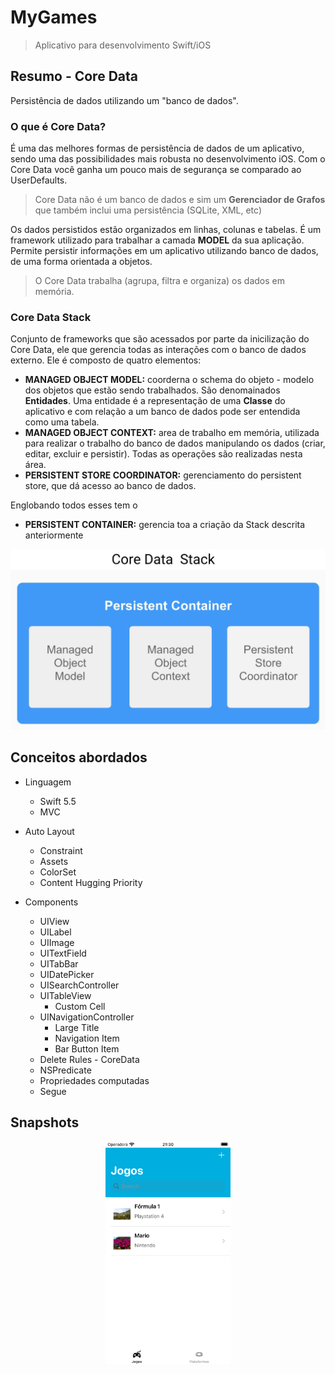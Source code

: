 # MyGames
> Aplicativo para desenvolvimento Swift/iOS

## Resumo - Core Data

Persistência de dados utilizando um "banco de dados".

### O que é Core Data?

É uma das melhores formas de persistência de dados de um aplicativo, sendo uma das possibilidades mais robusta no desenvolvimento iOS. Com o Core Data você ganha um pouco mais de segurança se comparado ao UserDefaults.

   >Core Data não é um banco de dados e sim um **Gerenciador de Grafos** que também inclui uma persistência (SQLite, XML, etc)
   
Os dados persistidos estão organizados em linhas, colunas e tabelas.
É um framework utilizado para trabalhar a camada **MODEL** da sua aplicação. Permite persistir informações em um aplicativo utilizando banco de dados, de uma forma orientada a objetos.
   
   > O Core Data trabalha (agrupa, filtra e organiza) os dados em memória.

### Core Data Stack

Conjunto de frameworks que são acessados por parte da inicilização do Core Data, ele que gerencia todas as interações com o banco de dados externo. Ele é composto de quatro elementos:

* **MANAGED OBJECT MODEL:** coorderna o schema do objeto - modelo dos objetos que estão sendo trabalhados. São denomainados **Entidades**. Uma entidade é a representação de uma **Classe** do aplicativo e com relação a um banco de dados pode ser entendida como uma tabela.
* **MANAGED OBJECT CONTEXT:** area de trabalho em memória, utilizada para realizar o trabalho do banco de dados manipulando os dados (criar, editar, excluir e persistir). Todas as operações são realizadas nesta área.
* **PERSISTENT STORE COORDINATOR:** gerenciamento do persistent store, que dá acesso ao banco de dados.

Englobando todos esses tem o 

* **PERSISTENT CONTAINER:** gerencia toa a criação da Stack descrita anteriormente

<p align="center">
    <img src="8.png" width="600">  
</p>

## Conceitos abordados

* Linguagem
    * Swift 5.5
    * MVC
    
* Auto Layout
    * Constraint
    * Assets
    * ColorSet
    * Content Hugging Priority
    
* Components
    * UIView
    * UILabel
    * UIImage
    * UITextField
    * UITabBar
    * UIDatePicker
    * UISearchController
    * UITableView
        * Custom Cell
    * UINavigationController
        * Large Title
        * Navigation Item
        * Bar Button Item
    * Delete Rules - CoreData
    * NSPredicate
    * Propriedades computadas
    * Segue
    
## Snapshots

<p align="center">
    <img src="1.png" width="200">  
</p>
